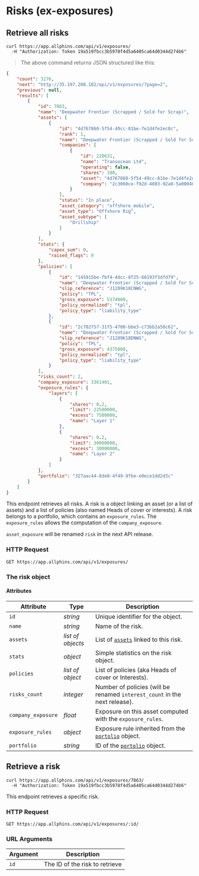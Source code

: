 # Risks (ex-exposures)

## Retrieve all risks

```shell
curl https://app.allphins.com/api/v1/exposures/
  -H "Authorization: Token 19a519fbcc3b5978f4d5a6405ca64d0344d274b6"
```

> The above command returns JSON structured like this:

```json
{
    "count": 3276,
    "next": "http://35.197.208.182/api/v1/exposures/?page=2",
    "previous": null,
    "results": [
        {
            "id": 7863,
            "name": "Deepwater Frontier (Scrapped / Sold for Scrap)",
            "assets": [
                {
                    "id": "4d767860-5f54-49cc-81be-7e1d4fe2ec0c",
                    "rank": 1,
                    "name": "Deepwater Frontier (Scrapped / Sold for Scrap)",
                    "companies": [
                        {
                            "id": 220631,
                            "name": "Transocean Ltd",
                            "operating": false,
                            "shares": 100,
                            "asset": "4d767860-5f54-49cc-81be-7e1d4fe2ec0c",
                            "company": "2c3060ce-f92d-4083-92a0-5a00040a809f"
                        }
                    ],
                    "status": "In place",
                    "asset_category": "offshore_mobile",
                    "asset_type": "Offshore Rig",
                    "asset_subtype": [
                        "Drillship"
                    ]
                }
            ],
            "stats": {
                "capex_sum": 0,
                "raised_flags": 0
            },
            "policies": [
                {
                    "id": "145915be-fbf4-4dcc-8f25-68193f3dfd79",
                    "name": "Deepwater Frontier (Scrapped / Sold for Scrap)",
                    "slip_reference": "J1209K18CNWG",
                    "policy": "TPL",
                    "gross_exposure": 5374000,
                    "policy_normalized": "tpl",
                    "policy_type": "liability_type"
                },
                {
                    "id": "2c702757-31f5-4700-bbe3-c73bb2a58c61",
                    "name": "Deepwater Frontier (Scrapped / Sold for Scrap)",
                    "slip_reference": "J1209K18DNWG",
                    "policy": "TPL",
                    "gross_exposure": 4375000,
                    "policy_normalized": "tpl",
                    "policy_type": "liability_type"
                }
            ],
            "risks_count": 2,
            "company_exposure": 3361401,
            "exposure_rules": {
                "layers": [
                    {
                        "shares": 0.2,
                        "limit": 22500000,
                        "excess": 7500000,
                        "name": "Layer 1"
                    },
                    {
                        "shares": 0.2,
                        "limit": 30000000,
                        "excess": 30000000,
                        "name": "Layer 2"
                    }
                ]
            },
            "portfolio": "327aac44-8de0-4f49-9fbe-e0ece1dd2d3c"
        }
    ]
}
```

This endpoint retrieves all risks. A risk is a object linking an asset (or a list of assets) and a list of policies (also named Heads of cover or interests). A risk belongs to a portfolio, which contains an `exposure_rules`. The `exposure_rules` allows the computation of the `company_exposure`.

<aside class="warning">
    <code>asset_exposure</code> will be renamed <code>risk</code> in the next API release.
</aside>

### HTTP Request

`GET https://app.allphins.com/api/v1/exposures/`

### The risk object

#### Attributes

Attribute | Type | Description
--------- | ------- | -----------
`id` | *string* | Unique identifier for the object.
`name` | *string* | Name of the risk.
`assets` | *list of objects* | List of [`assets`](#assets) linked to this risk.
`stats` | *object* | Simple statistics on the risk object.
`policies` | *list of object* | List of policies (aka Heads of cover or Interests).
`risks_count` | *integer* | Number of policies (will be renamed `interest_count` in the next release).
`company_exposure` | *float* | Exposure on this asset computed with the `exposure_rules`.
`exposure_rules` | *object* | Exposure rule inherited from the [`portolio`](#portolios) object.
`portfolio` | *string* | ID of the [`portolio`](#portolios) object.


## Retrieve a risk

```shell
curl https://app.allphins.com/api/v1/exposures/7863/
  -H "Authorization: Token 19a519fbcc3b5978f4d5a6405ca64d0344d274b6"
```

This endpoint retrieves a specific risk.

### HTTP Request

`GET https://app.allphins.com/api/v1/exposures/:id/`

### URL Arguments

Argument | Description
--------- | -----------
`id` | The ID of the risk to retrieve
